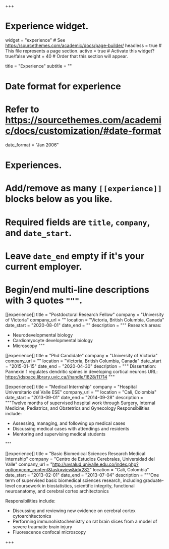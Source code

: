 +++
# Experience widget.
widget = "experience"  # See https://sourcethemes.com/academic/docs/page-builder/
headless = true  # This file represents a page section.
active = true  # Activate this widget? true/false
weight = 40  # Order that this section will appear.

title = "Experience"
subtitle = ""

# Date format for experience
#   Refer to https://sourcethemes.com/academic/docs/customization/#date-format
date_format = "Jan 2006"

# Experiences.
#   Add/remove as many `[[experience]]` blocks below as you like.
#   Required fields are `title`, `company`, and `date_start`.
#   Leave `date_end` empty if it's your current employer.
#   Begin/end multi-line descriptions with 3 quotes `"""`.
[[experience]]
  title = "Postdoctoral Research Fellow"
  company = "University of Victoria"
  company_url = ""
  location = "Victoria, British Columbia, Canada"
  date_start = "2020-08-01"
  date_end = ""
  description = """
  Research areas:
  
  * Neurodevelopmental biology
  * Cardiomyocyte developmental biology 
  * Microscopy
  """

[[experience]]
  title = "Phd Candidate"
  company = "University of Victoria"
  company_url = ""
  location = "Victoria, British Columbia, Canada"
  date_start = "2015-01-15"
  date_end = "2020-04-30"
  description = """
  Dissertation: Pannexin 1 regulates dendritic spines in developing cortical neurons
  URL: https://dspace.library.uvic.ca//handle/1828/11714
  """

[[experience]]
  title = "Medical Internship"
  company = "Hospital Universitario del Valle ESE"
  company_url = ""
  location = "Cali, Colombia"
  date_start = "2013-09-01"
  date_end = "2014-09-28"
  description = """Twelve months of supervised hospital work through Surgery, Internal Medicine, Pediatrics, and Obstetrics and Gynecology
  Responsibilities include:
  
  * Assessing, managing, and following up medical cases
  * Discussing medical cases with attendings and residents
  * Mentoring and supervising medical students

  """

[[experience]]
  title = "Basic Biomedical Sciences Research Medical Internship"
  company = "Centro de Estudios Cerebrales, Universidad del Valle"
  company_url = "http://uvsalud.univalle.edu.co/index.php?option=com_content&task=view&id=282"
  location = "Cali, Colombia"
  date_start = "2013-02-01"
  date_end = "2013-07-04"
  description = """One term of supervised basic biomedical sciences research, including graduate-level coursework in biostatistics, scientific integrity, functional neuroanatomy, and cerebral cortex architectonics
  
  Responsibilities include:
  
  * Discussing and reviewing new evidence on cerebral cortex cytoarchitectonics
  * Performing immunohistochemistry on rat brain slices from a model of severe traumatic brain injury
  * Fluorescence confocal microscopy
 
+++
